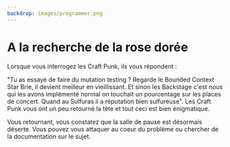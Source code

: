 ```yaml
---
backdrop: images/programmer.png
---
```


# A la recherche de la rose dorée

Lorsque vous interrogez les Craft Punk, ils vous répondent :

"Tu as essayé de faire du mutation testing ? Regarde le Bounded Context Star Brie, il devient meilleur en vieillissant. Et sinon les Backstage c'est nous qui les avons implémenté normal on touchait un pourcentage sur les places de concert. Quand au Sulfuras il a réputation bien sulfureuse".
Les Craft Punk vous ont un peu retourné la tête et tout ceci est bien énigmatique. 

Vous retournant,  vous constatez que la salle de pause est désormais déserte.
Vous pouvez vous attaquer au coeur du problème ou chercher de la documentation sur le sujet.

<Page url="/rose-doree/100" instructions="" action="S'attaquer au coeur du problème" condition="none" />
<Page url="/rose-doree/104" instructions="" action="Chercher de la documentation sur le sujet" condition="none" />

